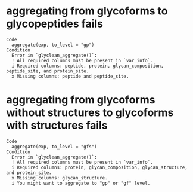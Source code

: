 # aggregating from glycoforms to glycopeptides fails

    Code
      aggregate(exp, to_level = "gp")
    Condition
      Error in `glyclean_aggregate()`:
      ! All required columns must be present in `var_info`.
      i Required columns: peptide, protein, glycan_composition, peptide_site, and protein_site.
      x Missing columns: peptide and peptide_site.

# aggregating from glycoforms without structures to glycoforms with structures fails

    Code
      aggregate(exp, to_level = "gfs")
    Condition
      Error in `glyclean_aggregate()`:
      ! All required columns must be present in `var_info`.
      i Required columns: protein, glycan_composition, glycan_structure, and protein_site.
      x Missing columns: glycan_structure.
      i You might want to aggregate to "gp" or "gf" level.

